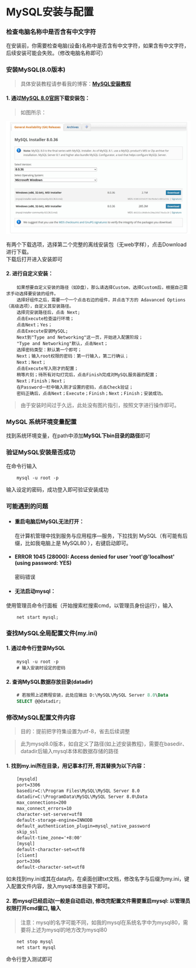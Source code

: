 # **MySQL安装与配置**

### 检查电脑名称中是否含有中文字符

在安装前，你需要检查电脑(设备)名称中是否含有中文字符，如果含有中文字符，后续安装可能会失败。（修改电脑名称即可）

### 安装MySQL(8.0版本)
> 具体安装教程请参看我的博客：**[MySQL安装教程](https://blog.csdn.net/Cosmo9/article/details/132845215)**

#### 1. 通过[MySQL 8.0官网](https://dev.mysql.com/downloads/windows/)下载安装包：

>如图所示：

![ ](./img/1-1.png " ")

有两个下载选项，选择第二个完整的离线安装包（无web字样），点击Download进行下载。  
下载后打开进入安装即可

#### 2. 进行自定义安装：

```
    如果想要自定义安装的路径（如D盘），那么请选择Custom，选择Custom后，根据自己需求手动选择要安装的组件。  
    选择好组件之后，需要一个一个点击右边的组件，并点击下方的 Adavanced Options（高级选项），自定义其安装路径。  
    选择完安装路径后，点击 Next;  
    点击Execute检查运行环境；  
    点击Next；Yes；  
    点击Execute安装MySQL;  
    Next到"Type and Networking"这一页，开始进入配置阶段；  
    "Type and Networking"默认，点击Next；  
    选择密码类型：默认第一个即可；  
    Next；输入root权限的密码：第一行输入，第二行确认；  
    Next；Next；  
    点击Execute写入刚才的配置；  
    稍等片刻；待所有对勾打完后，点击Finish完成对MySQL服务器的配置；  
    Next；Finish；Next；  
    在Password一栏中输入刚才设置的密码，点击Check验证；  
    密码正确后，点击Next；Execute；Finish；Next；Finish；安装成功。  
```

> 由于安装时间过于久远，此处没有图片指引，按照文字进行操作即可。


### MySQL 系统环境变量配置

找到系统环境变量，在path中添加**MySQL下bin目录的路径**即可

### 验证MySQL安装是否成功

在命令行输入

```
    mysql -u root -p
```

输入设定的密码，成功登入即可验证安装成功

### 可能遇到的问题

+ #### 重启电脑后MySQL无法打开：
  在计算机管理中找到服务与应用程序—服务，下拉找到 MySQL（有可能有后缀，比如我电脑上是 MySQL80 ），右键启动即可。

+ #### ERROR 1045 (28000): Access denied for user 'root'@'localhost' (using password: YES)
  密码错误

+ #### 无法启动mysql：
使用管理员命令行面板（开始搜索栏搜索cmd，以管理员身份运行），输入  

```
    net start mysql;
```

### 查找MySQL全局配置文件(my.ini)

#### 1. 通过命令行登录MySQL

```
    mysql -u root -p
    # 输入安装时设定的密码
```

#### 2. 查询MySQL数据存放目录(datadir)

```sql
    # 若按照上述教程安装，此处应输出 D:\MySQL\MySQL Server 8.0\Data
    SELECT @@datadir; 
```

### 修改MySQL配置文件内容

>目的：提前把字符集设置为utf-8，省去后续调整  

> 此为mysql8.0版本，如自定义了路径(如上述安装教程)，需要在basedir、datadir后输入mysql本体和数据存储的路径

#### 1. 找到my.ini所在目录，用记事本打开, 将其替换为以下内容：

```
    [mysqld]
    port=3306
    basedir=C:\Program Files\MySQL\MySQL Server 8.0
    datadir=C:\ProgramData\MySQL\MySQL Server 8.0\Data
    max_connections=200
    max_connect_errors=10
    character-set-server=utf8
    default-storage-engine=INNODB
    default_authentication_plugin=mysql_native_password
    skip_ssl
    default-time_zone='+8:00'
    [mysql]
    default-character-set=utf8
    [client]
    port=3306
    default-character-set=utf8
```

如未找到my.ini或其在data内，在桌面创建txt文档，修改名字与后缀为my.ini，键入配置文件内容，放入mysql本体目录下即可。  

#### 2. 若mysql已经启动(一般是自动启动), 修改完配置文件需要重启mysql: 以**管理员权限**打开cmd窗口, 输入

>注意：mysql的名字可能不同，如我的mysql在系统名字中为mysql80，需要将上述为mysql的地方改为mysql80

```
    net stop mysql
    net start mysql
```

命令行登入测试即可